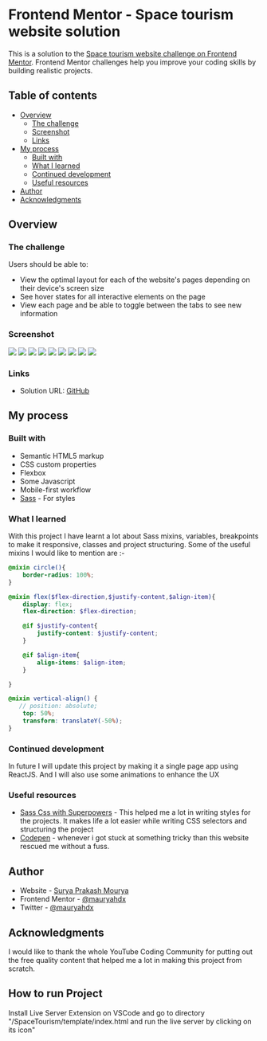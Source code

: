 # Frontend Mentor - Space tourism website solution

This is a solution to the [Space tourism website challenge on Frontend Mentor](https://www.frontendmentor.io/challenges/space-tourism-multipage-website-gRWj1URZ3). Frontend Mentor challenges help you improve your coding skills by building realistic projects. 

## Table of contents

- [Overview](#overview)
  - [The challenge](#the-challenge)
  - [Screenshot](#screenshot)
  - [Links](#links)
- [My process](#my-process)
  - [Built with](#built-with)
  - [What I learned](#what-i-learned)
  - [Continued development](#continued-development)
  - [Useful resources](#useful-resources)
- [Author](#author)
- [Acknowledgments](#acknowledgments)


## Overview

### The challenge

Users should be able to:

- View the optimal layout for each of the website's pages depending on their device's screen size
- See hover states for all interactive elements on the page
- View each page and be able to toggle between the tabs to see new information

### Screenshot

![](./screenshot.jpg)
![](./0.png)
![](./1.png)
![](./2.png)
![](./3.png)
![](./4.png)
![](./5.png)
![](./6.png)
![](./7.png)


### Links

- Solution URL: [GitHub](https://github.com/mauryahdx/SpaceTourism)


## My process

### Built with

- Semantic HTML5 markup
- CSS custom properties
- Flexbox
- Some Javascript
- Mobile-first workflow
- [Sass](https://sass-lang.com/) - For styles



### What I learned

With this project I have learnt a lot about Sass mixins, variables, breakpoints to make it responsive, classes and project structuring. Some of the useful mixins I would like to mention are :-


```scss
@mixin circle(){
    border-radius: 100%;
}
```
```scss
@mixin flex($flex-direction,$justify-content,$align-item){
    display: flex;
    flex-direction: $flex-direction;

    @if $justify-content{
        justify-content: $justify-content;
    }

    @if $align-item{
        align-items: $align-item;
    }

}
```

```scss
@mixin vertical-align() {
   // position: absolute;
    top: 50%;
    transform: translateY(-50%);    
}
```



### Continued development

In future I will update this project by making it a single page app using ReactJS. And I will also use some animations to enhance the UX



### Useful resources

- [Sass Css with Superpowers](https://sass-lang.com/documentation) - This helped me a lot in writing styles for the projects. It makes life a lot easier while writing CSS selectors and structuring the project
- [Codepen](https://codepen.io/) - whenever i got stuck at something tricky than this website rescued me without a fuss.



## Author

- Website - [Surya Prakash Mourya](https://github.com/mauryahdx/)
- Frontend Mentor - [@mauryahdx](https://www.frontendmentor.io/profile/mauryahdx)
- Twitter - [@mauryahdx](https://www.twitter.com/mauryahdx)



## Acknowledgments

I would like to thank the whole  YouTube Coding Community for putting out the free quality content that helped me 
a lot in making this project from scratch.

## How to run Project
Install Live Server Extension on VSCode and go to directory "/SpaceTourism/template/index.html and run the live server by clicking on its icon"